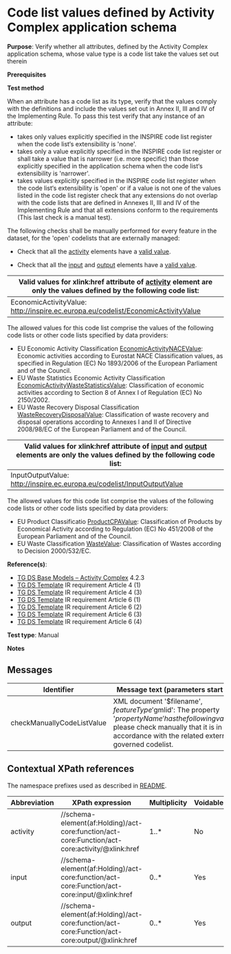 # Code list values defined by Activity Complex application schema

**Purpose**: Verify whether all attributes, defined by the Activity Complex application schema, whose value type is a code list take the values set out therein

**Prerequisites**

**Test method**

When an attribute has a code list as its type, verify that the values comply with the definitions and include the values set out in Annex II, III and IV of the Implementing Rule. To pass this test verify that any instance of an attribute:

* takes only values explicitly specified in the INSPIRE code list register when the code list‘s extensibility is 'none'.
* takes only a value explicitly specified in the INSPIRE code list register or shall take a value that is narrower (i.e. more specific) than those explicitly specified in the application schema when the code list‘s extensibility is 'narrower'.
* takes values explicitly specified in the INSPIRE code list register when the code list‘s extensibility is 'open' or if a value is not one of the values listed in the code list register check that any extensions do not overlap with the code lists that are defined in Annexes II, III and IV of the Implementing Rule and that all extensions conform to the requirements (This last check is a manual test).



The following checks shall be manually performed for every feature in the dataset, for the 'open' codelists that are externally managed:

* Check that all the [activity](#activity) elements have a [valid value](#validValue1).

* Check that all the [input](#input) and [output](#output) elements have a [valid value](#validValue2).


| <a name="validValue1"></a> Valid values for xlink:href attribute of [activity](#activity) element are only the values defined by the following code list: | 
| ---- | 
| EconomicActivityValue: http://inspire.ec.europa.eu/codelist/EconomicActivityValue |

The allowed values for this code list comprise the values of the following code lists or other code lists specified by data providers:
* EU Economic Activity Classification [EconomicActivityNACEValue](http://inspire.ec.europa.eu/codelist/EconomicActivityNACEValue): Economic activities according to Eurostat NACE Classification values, as specified in Regulation (EC) No 1893/2006 of the European Parliament and of the Council.
* EU Waste Statistics Economic Activity Classification [EconomicActivityWasteStatisticsValue](http://inspire.ec.europa.eu/codelist/EconomicActivityWasteStatisticsValue): Classification of economic activities according to Section 8 of Annex I of Regulation (EC) No 2150/2002.
* EU Waste Recovery Disposal Classification [WasteRecoveryDisposalValue](http://inspire.ec.europa.eu/codelist/WasteRecoveryDisposalValue): Classification of waste recovery and disposal operations according to Annexes I and II of Directive 2008/98/EC of the European Parliament and of the Council.


| <a name="validValue2"></a> Valid values for xlink:href attribute of [input](#input) and [output](#output) elements are only the values defined by the following code list: | 
| ---- | 
| InputOutputValue: http://inspire.ec.europa.eu/codelist/InputOutputValue |

The allowed values for this code list comprise the values of the following code lists or other code lists specified by data providers:
* EU Product Classificatio [ProductCPAValue](http://inspire.ec.europa.eu/codelist/ProductCPAValue): Classification of Products by Economical Activity according to Regulation (EC) No 451/2008 of the European Parliament and of the Council.
* EU Waste Classification [WasteValue](http://inspire.ec.europa.eu/codelist/WasteValue): Classification of Wastes according to Decision 2000/532/EC.



**Reference(s)**: 

* [TG DS Base Models – Activity Complex](./README.md#ref_TG_DS_ACT-CORE) 4.2.3
* [TG DS Template](./README.md#ref_TG_DS_tmpl) IR requirement Article 4 (1)
* [TG DS Template](./README.md#ref_TG_DS_tmpl) IR requirement Article 4 (3)
* [TG DS Template](./README.md#ref_TG_DS_tmpl) IR requirement Article 6 (1)
* [TG DS Template](./README.md#ref_TG_DS_tmpl) IR requirement Article 6 (2)
* [TG DS Template](./README.md#ref_TG_DS_tmpl) IR requirement Article 6 (3)
* [TG DS Template](./README.md#ref_TG_DS_tmpl) IR requirement Article 6 (4)

**Test type**: Manual

**Notes**


## Messages

Identifier  |  Message text (parameters start with '$')
---------------------------------------------------------- | -------------------------------------------------------------------------
checkManuallyCodeListValue <a name="checkManuallyCodeListValue"/> | XML document '$filename', $featureType '$gmlid': The property '$propertyName' has the following value '$value', please check manually that it is in accordance with the related externally governed codelist.


## Contextual XPath references

The namespace prefixes used as described in [README](./README.md#namespaces).

Abbreviation                                               |  XPath expression				|Multiplicity       |Voidable
---------------------------------------------------------- | -------------------------------|-------------------|---------
activity <a name="activity"></a> | //schema-element(af:Holding)/act-core:function/act-core:Function/act-core:activity/@xlink:href | 1..\* | No
input <a name="input"></a> | //schema-element(af:Holding)/act-core:function/act-core:Function/act-core:input/@xlink:href | 0..\* | Yes
output <a name="output"></a> | //schema-element(af:Holding)/act-core:function/act-core:Function/act-core:output/@xlink:href | 0..\* | Yes